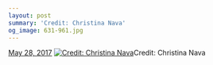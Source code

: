 ```yaml
---
layout: post
summary: 'Credit: Christina Nava'
og_image: 631-961.jpg
---
```


<p>
  <time><a href="/631">May 28, 2017</a></time>
  <a href="/631"><img src="{{ site.assets_url }}/631-480.jpg" srcset="{{ site.assets_url }}/631-240.jpg 240w, {{ site.assets_url }}/631-480.jpg 480w, {{ site.assets_url }}/631-721.jpg 721w, {{ site.assets_url }}/631-961.jpg 961w" sizes="(min-width: 700px) 50vw, calc(100vw - 2rem)" alt="Credit: Christina Nava" /></a><span>Credit: Christina Nava</span>
</p>
